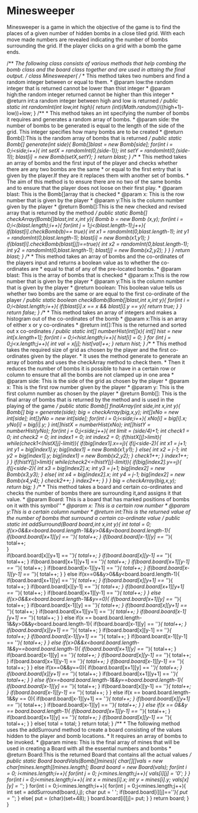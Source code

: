# Minesweeper
Minesweeper is a game in which the objective of the game is to find the places of a given number of hidden bombs in a close tiled grid. With each move made numbers are revealed indicating the number of bombs surrounding the grid. If the player clicks on a grid with a bomb the game ends.

/**
 *The following class consists of various methods that help combing the bomb class and the board class together and are used in attaing the final output.
 */
class Minesweeper{
    /**
     * This method takes two numbers and find a random integer between or equal to them.
     * @param low:the random integer that is returned cannot be lower than thist integer
     * @param high:the random integer returned cannot be higher than this integer
     * @return int:a random integer between high and low is returned
     */
      public static int randomInt(int low,int high){
          return (int)(Math.random()*((high+1)-low))+low;
    }
    /**
     * This method takes an int specifying the number of bombs it requires and generates a random array of bombs.
     * @param side: the number of bombs to be generated is equal to the length of the side of the grid. This integer specifies how many bombs are to be created
     * @return Bomb[]:This is the random array of bombs that is returned
     */
     public static Bomb[] generate(int side){
         Bomb[]blast = new Bomb[side];
         for(int i = 0;i<side;i++){
             int setX = randomInt(0,(side-1));
             int setY = randomInt(0,(side-1));
             blast[i] = new Bomb(setX,setY);
         }
         return blast;
    }
    /**
     * This method takes an array of bombs and the first input of the player and checks whether there are any two bombs are the same
     * or equal to the first entry that is given by the player.If they are it replaces them with another set of bombs.
     * The aim of this method is to ensure there are no two of the same bombs and to ensure that the player does not loose on their first play.
     * @param blast: This is the Bomb[]array that is checked
     * @param x: This is the row number that is given by the player
     * @param y:This is the column number given by the player
     * @return Bomb[]:This is the new checked and revised array that is returned by the method
     */
     public static Bomb[] checkArray(Bomb[]blast,int x,int y){
        Bomb b = new Bomb (x,y);
         for(int i = 0;i<(blast.length);i++){
             for(int j = 1;j<(blast.length-1);j++){
                 if(blast[i].checkBomb(b)== true){
                     int x1 = randomInt(0,blast.length-1);
                     int y1 = randomInt(0,blast.length-1);
                     blast[i] = new Bomb(x1,y1);
                 }
                 if(blast[i].checkBomb(blast[j])==true){
                     int x2 = randomInt(0,blast.length-1);
                     int y2 = randomInt(0,blast.length-1);
                     blast[j] = new Bomb(x2,y2);
                 }
             }
        }
        return blast;
    }
    /**
     * This method takes an array of bombs and the co-ordinates of the players input and returns a boolean value as to whether the co-ordinates are 
     * equal to that of any of the pre-located bombs.
     * @param blast: This is the array of bombs that is checked
     * @param x:This is the row number that is given by the player
     * @param y:This is the column number that is given by the player
     * @return boolean: This boolean value tells us whether two bombs are the same or are equal to the first co-ordinate of the player
     */
    public static boolean checkBomb(Bomb[]blast,int x,int y){
        for(int i = 0;i<blast.length;i++){
            if(blast[i].x == x && blast[i].y == y){
                return true;
            }
        }
        return false;
    }
    /**
     * This method takes an array of integers and makes a histogram out of the co-ordinates of the bomb
     * @param x:This is an array of either x or y co-ordinates
     * @return int[]:This is the returned and sorted out x co-ordinates 
     */
    public static int[] numberHist(int[]x){
        int[] hist = new int[x.length+1];
        for(int i = 0;i<hist.length;i++){
            hist[i] = 0;
        }
        for (int j = 0;j<x.length;j++){
            int val = x[j];
            hist[val]++;
        }
        return hist;
    }
    /**
     * This method takes the required size of grid as chosen by the player and the first co-ordinates given by the player.
     * It uses the method generate to generate an array of bombs and uses the checkArray method to check them.
     * Then it reduces the number of bombs it is possible to have in a certain row or column to ensure that all the bombs are not clamped up in one area
     * @param side: This is the side of the grid as chosen by the player
     * @param x: This is the first row number given by the player
     * @param y: This is the first column number as chosen by the player
     * @return Bomb[]: This is the final array of bombs that is returned by the method and is used in the playing of the game
     */
     public static Bomb[] finalArray(int side,int x,int y){
        Bomb[] big = generate(side);
        big = checkArray(big,x,y);
        int[]xNo = new int[side];
        int[]yNo = new int[side];
        for(int i = 0;i<side;i++){
            xNo[i] = big[i].x;
            yNo[i] = big[i].y;
        }
        int[]histX = numberHist(xNo);
        int[]histY = numberHist(yNo);
        for(int j = 0;j<side;j++){
            int limit = (side/4)+1;
            int check1 = 0;
            int check2 = 0;
            int index1 = 0;
            int index2 = 0;
            if(histX[j]>limit){
                while(check1<(histX[j]-limit)){
                    if(big[index1].x==j){
                        if(j<side-2){
                            int x1 = j+1;
                            int y1 = big[index1].y;
                            big[index1] = new Bomb(x1,y1);
                        }
                        else{
                            int x2 = j-1;
                            int y2 = big[index1].y;
                            big[index1] = new Bomb(x2,y2);
                        }
                        check1++;
                    }
                    index1++;
                }
            }
            if(histY[j]>limit){
                while(check2<=(histY[j]-limit)){
                    if(big[index2].y==j){
                        if(j<side-2){
                           int x3 = big[index2].x;
                           int y3 = j+1;
                           big[index2] = new Bomb(x3,y3);
                        }
                        else{
                            int x4 = big[index2].x;
                            int y4 = j-1;
                            big[index2] = new Bomb(x4,y4);
                        }
                        check2++;
                    }
                    index2++;
                }
            }
        }
        big = checkArray(big,x,y);
        return big;
    }
    /**
     * This method takes a board and certain co-ordinates and checks the number of bombs there are surrounding it,and assigns it that value. 
     * @param Board: This is a board that has marked positions of bombs on it with this symbol'*'
     * @param x: This is a certain row number
     * @param y:This is a certain column number
     * @return int:This is the returned value of the number of bombs that surround a certain co-ordinate value
     */
    public static int addSurround(Board board,int x,int y){
        int total = 0;
        if(x>0&&x<board.board.length-1&&y>0&&y<board.board.length-1){
          if(board.board[x+1][y] == '*'){
            total++;
          }
          if(board.board[x-1][y] == '*'){
             total++;  
          }          
          if(board.board[x][y+1] == '*'){
            total++;
          }
          if(board.board[x][y-1] == '*'){
            total++;
          }
          if(board.board[x+1][y+1] == '*'){
              total++;
          }
          if(board.board[x+1][y-1] == '*'){
              total++;
          }
          if(board.board[x-1][y+1] == '*'){
              total++;
          }
          if(board.board[x-1][y-1] == '*'){
              total++;
          }
        }
        else if(x==0&&y>0&&y<board.board.length-1){
          if(board.board[x+1][y] == '*'){
            total++;
          }
          if(board.board[x][y+1] == '*'){
            total++;
          }
          if(board.board[x][y-1] == '*'){
            total++;
          }
          if(board.board[x+1][y+1] == '*'){
              total++;
          }
          if(board.board[x+1][y-1] == '*'){
              total++;
          }
        }
        else if(x>0&&x<board.board.length-1&&y==0){
          if(board.board[x+1][y] == '*'){
            total++;
          }
          if(board.board[x-1][y] == '*'){
              total++;
          }
          if(board.board[x][y+1] == '*'){
            total++;
          }
          if(board.board[x+1][y+1] == '*'){
              total++;
          }
          if(board.board[x-1][y+1] == '*'){
              total++;
          }
        }
        else if(x == board.board.length-1&&y>0&&y<board.board.length-1){
          if(board.board[x-1][y] == '*'){
              total++;
          }
          if(board.board[x][y+1] == '*'){
            total++;
          }
          if(board.board[x][y-1] == '*'){
            total++;
          }
          if(board.board[x-1][y+1] == '*'){
              total++;
          }
          if(board.board[x-1][y-1] == '*'){
              total++;
          }
        }
        else if(x>0&&x<board.board.length-1&&y==board.board.length-1){
          if(board.board[x+1][y] == '*'){
            total++;
          }
          if(board.board[x-1][y] == '*'){
              total++;
          }
          if(board.board[x][y-1] == '*'){
            total++;
          }
          if(board.board[x+1][y-1] == '*'){
              total++;
          }
          if(board.board[x-1][y-1] == '*'){
              total++;
          }
        }
        else if(x==0&&y==0){
          if(board.board[x+1][y] == '*'){
            total++;
          }
          if(board.board[x][y+1] == '*'){
            total++;
          }
          if(board.board[x+1][y+1] == '*'){
              total++;
          }
        }
        else if(x==board.board.length-1&&y==board.board.length-1){
          if(board.board[x-1][y] == '*'){
              total++;
          }
          if(board.board[x][y-1] == '*'){
            total++;
          }
          if(board.board[x-1][y-1] == '*'){
              total++;
          }
        }
         else if(x == board.board.length-1&&y == 0){
            if(board.board[x-1][y+1] == '*'){
                total++;
            }
            if(board.board[x][y+1] == '*'){
                total++;
            }
            if(board.board[x-1][y] == '*'){
                total++;
            }
        }
        else if(x == 0&&y == board.board.length-1){
            if(board.board[x+1][y-1] == '*'){
                total++;
            }
            if(board.board[x+1][y] == '*'){
                total++;
            }
            if(board.board[x][y-1] == '*'){
                total++;
            }
        }
        else{
            total = total;
        }
        return total;
    }
    /**
     * The following method uses the addSurround method to create a board consisting of the values hidden to the player and bomb locations.
     * It requires an array of bombs to be invoked.
     * @param mines: This is the final array of mines that will be used in creating a Board with all the essential numbers and bombs
     * @return Board:This is the returned Board that contains all the actual values
     */
    public static Board boardVals(Bomb[]mines){
        char[][]vals = new char[mines.length][mines.length];
        Board board = new Board(vals);
        for(int i = 0; i<mines.length;i++){
            for(int j = 0; j<mines.length;j++){
                vals[i][j] = '0';
            }
        }
        for(int i = 0;i<mines.length;i++){
            int x = mines[i].x;
            int y = mines[i].y;
            vals[x][y] = '*';
        }
        for(int i = 0;i<mines.length;i++){
            for(int j = 0;j<mines.length;j++){
                int set = addSurround(board,i,j);
                char put = ' ';
                if(board.board[i][j]=='*'){
                    put = '*';
                }
                else{
                    put = (char)(set+48);
                }
                board.board[i][j]= put;
            }
        }
        return board;
    }
}

